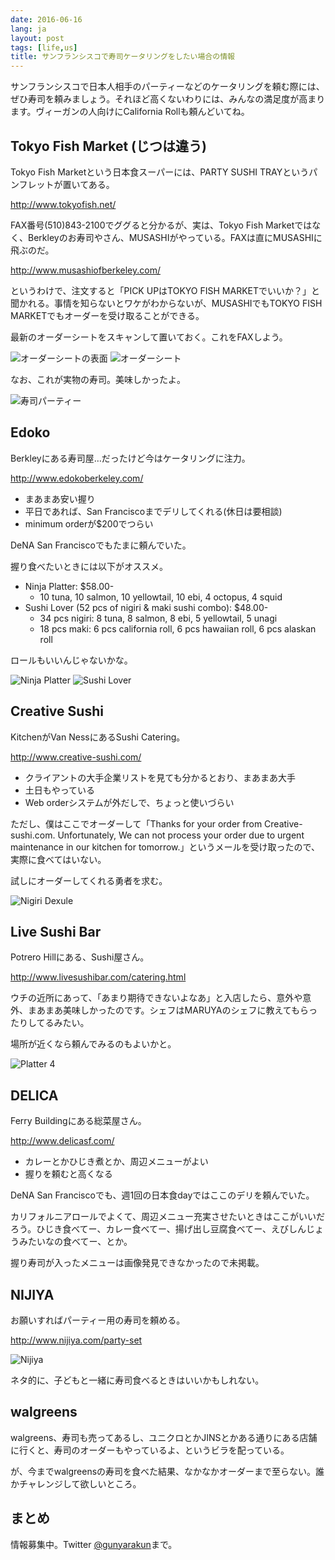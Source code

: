 ```yaml
---
date: 2016-06-16
lang: ja
layout: post
tags: [life,us]
title: サンフランシスコで寿司ケータリングをしたい場合の情報
---
```

サンフランシスコで日本人相手のパーティーなどのケータリングを頼む際には、ぜひ寿司を頼みましょう。それほど高くないわりには、みんなの満足度が高まります。ヴィーガンの人向けにCalifornia Rollも頼んどいてね。

## Tokyo Fish Market (じつは違う)

Tokyo Fish Marketという日本食スーパーには、PARTY SUSHI TRAYというパンフレットが置いてある。

http://www.tokyofish.net/

FAX番号(510)843-2100でググると分かるが、実は、Tokyo Fish Marketではなく、Berkleyのお寿司やさん、MUSASHIがやっている。FAXは直にMUSASHIに飛ぶのだ。

http://www.musashiofberkeley.com/

というわけで、注文すると「PICK UPはTOKYO FISH MARKETでいいか？」と聞かれる。事情を知らないとワケがわからないが、MUSASHIでもTOKYO FISH MARKETでもオーダーを受け取ることができる。

最新のオーダーシートをスキャンして置いておく。これをFAXしよう。

![オーダーシートの表面](/assets/images/entry/2016-06-16/fish_market_hyoshi.jpg)
![オーダーシート](/assets/images/entry/2016-06-16/fish_market_order_sheet.jpg)

なお、これが実物の寿司。美味しかったよ。

![寿司パーティー](/assets/images/entry/2016-06-16/fish_market_real.jpg)

## Edoko

Berkleyにある寿司屋…だったけど今はケータリングに注力。

http://www.edokoberkeley.com/

- まあまあ安い握り
- 平日であれば、San Franciscoまでデリしてくれる(休日は要相談)
- minimum orderが$200でつらい

DeNA San Franciscoでもたまに頼んでいた。

握り食べたいときには以下がオススメ。

- Ninja Platter: $58.00-
  - 10 tuna, 10 salmon, 10 yellowtail, 10 ebi, 4 octopus, 4 squid
- Sushi Lover (52 pcs of nigiri & maki sushi combo): $48.00-
  - 34 pcs nigiri: 8 tuna, 8 salmon, 8 ebi, 5 yellowtail, 5 unagi
  - 18 pcs maki: 6 pcs california roll, 6 pcs hawaiian roll, 6 pcs alaskan roll

ロールもいいんじゃないかな。

![Ninja Platter](/assets/images/entry/2016-06-16/ninja_platter.jpg)
![Sushi Lover](/assets/images/entry/2016-06-16/sushi_lover.jpg)

## Creative Sushi

KitchenがVan NessにあるSushi Catering。

http://www.creative-sushi.com/

- クライアントの大手企業リストを見ても分かるとおり、まあまあ大手
- 土日もやっている
- Web orderシステムが外だしで、ちょっと使いづらい

ただし、僕はここでオーダーして「Thanks for your order from Creative-sushi.com. Unfortunately, We can not process your order due to urgent maintenance in our kitchen for tomorrow.」というメールを受け取ったので、実際に食べてはいない。

試しにオーダーしてくれる勇者を求む。

![Nigiri Dexule](/assets/images/entry/2016-06-16/nigiri_deluxe.jpg)

## Live Sushi Bar

Potrero Hillにある、Sushi屋さん。

http://www.livesushibar.com/catering.html

ウチの近所にあって、「あまり期待できないよなあ」と入店したら、意外や意外、まあまあ美味しかったのです。シェフはMARUYAのシェフに教えてもらったりしてるみたい。

場所が近くなら頼んでみるのもよいかと。

![Platter 4](/assets/images/entry/2016-06-16/platter_4.jpg)

## DELICA

Ferry Buildingにある総菜屋さん。

http://www.delicasf.com/

- カレーとかひじき煮とか、周辺メニューがよい
- 握りを頼むと高くなる

DeNA San Franciscoでも、週1回の日本食dayではここのデリを頼んでいた。

カリフォルニアロールでよくて、周辺メニュー充実させたいときはここがいいだろう。ひじき食べてー、カレー食べてー、揚げ出し豆腐食べてー、えびしんじょうみたいなの食べてー、とか。

握り寿司が入ったメニューは画像発見できなかったので未掲載。

## NIJIYA

お願いすればパーティー用の寿司を頼める。

http://www.nijiya.com/party-set

![Nijiya](/assets/images/entry/2016-06-16/nijiya.jpg)

ネタ的に、子どもと一緒に寿司食べるときはいいかもしれない。

## walgreens

walgreens、寿司も売ってあるし、ユニクロとかJINSとかある通りにある店舗に行くと、寿司のオーダーもやっているよ、というビラを配っている。

が、今までwalgreensの寿司を食べた結果、なかなかオーダーまで至らない。誰かチャレンジして欲しいところ。

## まとめ

情報募集中。Twitter <a href="https://twitter.com/gunyarakun/">@gunyarakun</a>まで。
